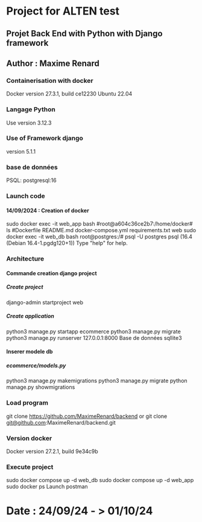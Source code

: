 # Project for ALTEN test
## Projet Back End with Python with Django framework
## Author : Maxime Renard


### Containerisation with docker
Docker version 27.3.1, build ce12230
Ubuntu 22.04
### Langage Python 
Use version 3.12.3
### Use of Framework django
version 5.1.1
### base de données 
PSQL: postgresql:16

### Launch code 
#### 14/09/2024 : Creation of docker
sudo docker exec -it web_app bash
#root@a604c36ce2b7:/home/docker# ls
#Dockerfile  README.md  docker-compose.yml  requirements.txt  web
sudo docker exec -it web_db bash
root@postgres:/# psql -U postgres
psql (16.4 (Debian 16.4-1.pgdg120+1))
Type "help" for help.
### Architecture
#### Commande creation django project
##### Create project
django-admin startproject web
##### Create application
python3 manage.py startapp ecommerce
python3 manage.py migrate
python3 manage.py runserver 127.0.0.1:8000
Base de données sqllite3 

#### Inserer modele db
##### ecommerce/models.py
python3 manage.py makemigrations
python3 manage.py migrate
python manage.py showmigrations
### Load program
git clone https://github.com/MaximeRenard/backend
or 
git clone git@github.com:MaximeRenard/backend.git
### Version docker
Docker version 27.2.1, build 9e34c9b
### Execute project
sudo docker compose up -d web_db
sudo docker compose up -d web_app
sudo docker ps
Launch postman

# Date : 24/09/24 - > 01/10/24
